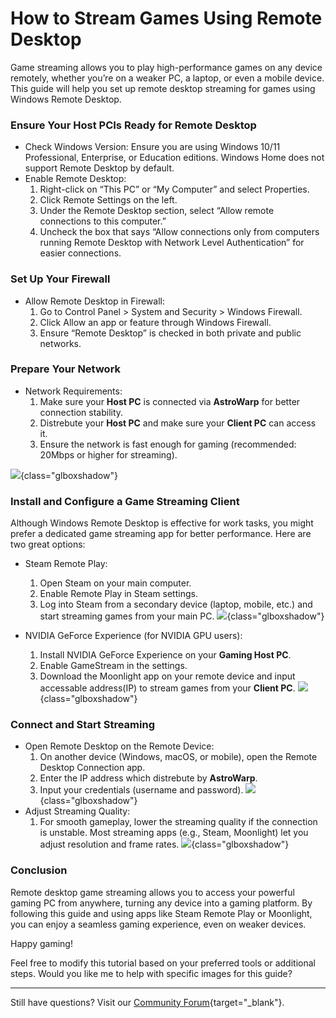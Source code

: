 # How to Stream Games Using Remote Desktop

Game streaming allows you to play high-performance games on any device remotely, whether you’re on a weaker PC, a laptop, or even a mobile device. This guide will help you set up remote desktop streaming for games using Windows Remote Desktop.

### **Ensure Your Host PCIs Ready for Remote Desktop**

* Check Windows Version:
Ensure you are using Windows 10/11 Professional, Enterprise, or Education editions. Windows Home does not support Remote Desktop by default.
* Enable Remote Desktop:
	1. Right-click on “This PC” or “My Computer” and select Properties.
	1. Click Remote Settings on the left.
	1. Under the Remote Desktop section, select “Allow remote connections to this computer.”
	1. Uncheck the box that says “Allow connections only from computers running Remote Desktop with Network Level Authentication” for easier connections.

### **Set Up Your Firewall**

* Allow Remote Desktop in Firewall:
	1. Go to Control Panel > System and Security > Windows Firewall.
	1. Click Allow an app or feature through Windows Firewall.
	1. Ensure “Remote Desktop” is checked in both private and public networks.

### **Prepare Your Network**

* Network Requirements:
	1. Make sure your **Host PC** is connected via **AstroWarp** for better connection stability.
	2. Distrebute your **Host PC** and make sure your **Client PC** can access it.
	1. Ensure the network is fast enough for gaming (recommended: 20Mbps or higher for streaming).

![](https://static.gl-inet.com/docs/astrowarp/tutorials/game/openRs.png){class="glboxshadow"}

### **Install and Configure a Game Streaming Client**

Although Windows Remote Desktop is effective for work tasks, you might prefer a dedicated game streaming app for better performance. Here are two great options:

* Steam Remote Play:
	1. Open Steam on your main computer.
	1. Enable Remote Play in Steam settings.
	1. Log into Steam from a secondary device (laptop, mobile, etc.) and start streaming games from your main PC.
![](https://static.gl-inet.com/docs/astrowarp/tutorials/game/2.png){class="glboxshadow"}

* NVIDIA GeForce Experience (for NVIDIA GPU users):
	1. Install NVIDIA GeForce Experience on your **Gaming Host PC**.
	1. Enable GameStream in the settings.
	1. Download the Moonlight app on your remote device and input accessable address(IP) to stream games from your **Client PC**.
![](https://static.gl-inet.com/docs/astrowarp/tutorials/game/3.png){class="glboxshadow"}

### **Connect and Start Streaming**

* Open Remote Desktop on the Remote Device:
	1. On another device (Windows, macOS, or mobile), open the Remote Desktop Connection app.
	1. Enter the IP address which distrebute by **AstroWarp**. 
	1. Input your credentials (username and password).
![](https://static.gl-inet.com/docs/astrowarp/tutorials/game/1.png){class="glboxshadow"}
* Adjust Streaming Quality:
	1. For smooth gameplay, lower the streaming quality if the connection is unstable. Most streaming apps (e.g., Steam, Moonlight) let you adjust resolution and frame rates.
![](https://moonlight-stream.org/images/steam_framed.webp){class="glboxshadow"}

### **Conclusion**

Remote desktop game streaming allows you to access your powerful gaming PC from anywhere, turning any device into a gaming platform. By following this guide and using apps like Steam Remote Play or Moonlight, you can enjoy a seamless gaming experience, even on weaker devices.

Happy gaming!

Feel free to modify this tutorial based on your preferred tools or additional steps. Would you like me to help with specific images for this guide?

---

Still have questions? Visit our [Community Forum](https://forum.gl-inet.com){target="_blank"}.